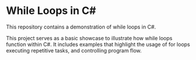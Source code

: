 # While Loops in C#

This repository contains a demonstration of while loops in C#.

This project serves as a basic showcase to illustrate how while loops function within C#. It includes examples that highlight the usage of for loops executing repetitive tasks, and controlling program flow.
